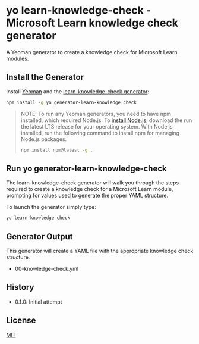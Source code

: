 # yo learn-knowledge-check - Microsoft Learn knowledge check generator

A Yeoman generator to create a knowledge check for Microsoft Learn modules.

## Install the Generator

Install [Yeoman](http://yeoman.io/) and the [learn-knowledge-check generator](https://www.npmjs.com/package/generator-learn-knowledge-check):

```bash
npm install -g yo generator-learn-knowledge check
```

> NOTE: To run any Yeoman generators, you need to have npm installed, which required Node.js.
> To [install Node.js](https://nodejs.org/en/download/), download the run the latest LTS release for your operating system.
> With Node.js installed, run the following command to install npm for managing Node.js packages.
>
> ```bash
> npm install npm@latest -g .
> ```

## Run yo generator-learn-knowledge-check

The learn-knowledge-check generator will walk you through the steps required to create a knowledge check for a Microsoft Learn module, prompting for values used to generate the proper YAML structure.

To launch the generator simply type:

```bash
yo learn-knowledge-check
```

## Generator Output

This generator will create a YAML file with the appropriate knowledge check structure.

* 00-knowledge-check.yml

## History

* 0.1.0: Initial attempt

## License

[MIT](https://github.com/patridge/learn-knowledge-check-generator/blob/master/LICENSE)
